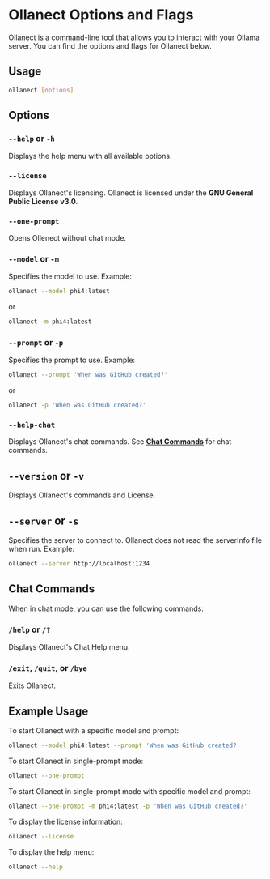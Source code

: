 # Ollanect Options and Flags

Ollanect is a command-line tool that allows you to interact with your Ollama server. You can find the options and flags for Ollanect below.

## Usage

```sh
ollanect [options]
```

## Options

### `--help` or `-h`
Displays the help menu with all available options.

### `--license`
Displays Ollanect's licensing. Ollanect is licensed under the **GNU General Public License v3.0**.

### `--one-prompt`
Opens Ollenect without chat mode.

### `--model` or `-m`
Specifies the model to use. Example:
```sh
ollanect --model phi4:latest
```
or
```sh
ollanect -m phi4:latest
```

### `--prompt` or `-p`
Specifies the prompt to use. Example:
```sh
ollanect --prompt 'When was GitHub created?'
```
or
```sh
ollanect -p 'When was GitHub created?'
```

### `--help-chat`
Displays Ollanect's chat commands. See [**Chat Commands**](#chat-commands) for chat commands.

## `--version` or `-v`
Displays Ollanect's commands and License.

## `--server` or `-s`
Specifies the server to connect to. Ollanect does not read the serverInfo file when run. Example:
```sh
ollanect --server http://localhost:1234
```

## Chat Commands

When in chat mode, you can use the following commands:

### `/help` or `/?`
Displays Ollanect's Chat Help menu.

### `/exit`, `/quit`, or `/bye`
Exits Ollanect.

## Example Usage

To start Ollanect with a specific model and prompt:
```sh
ollanect --model phi4:latest --prompt 'When was GitHub created?'
```

To start Ollanect in single-prompt mode:
```sh
ollanect --one-prompt
```

To start Ollanect in single-prompt mode with specific model and prompt:
```sh
ollanect --one-prompt -m phi4:latest -p 'When was GitHub created?'
```

To display the license information:
```sh
ollanect --license
```

To display the help menu:
```sh
ollanect --help
```
